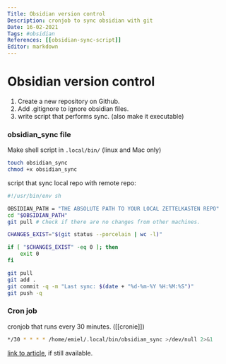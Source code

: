 ```yaml
---
Title: Obsidian version control 
Description: cronjob to sync obsidian with git
Date: 16-02-2021
Tags: #obsidian
References: [[obsidian-sync-script]]
Editor: markdown
---
```


# Obsidian version control 

1. Create a new repository on Github.  
2. Add .gitignore to ignore obsidian files. 
3. write script that performs sync. (also make it executable)


### obsidian_sync file 
Make shell script in `.local/bin/` (linux and Mac only)
```bash
touch obsidian_sync
chmod +x obsidian_sync
```

script that sync local repo with remote repo:
```bash
#!/usr/bin/env sh

OBSIDIAN_PATH = "THE ABSOLUTE PATH TO YOUR LOCAL ZETTELKASTEN REPO"
cd "$OBSIDIAN_PATH"
git pull # Check if there are no changes from other machines.

CHANGES_EXIST="$(git status --porcelain | wc -l)"

if [ "$CHANGES_EXIST" -eq 0 ]; then
	exit 0
fi

git pull
git add .
git commit -q -m "Last sync: $(date + "%d-%m-%Y %H:%M:%S")"
git push -q
```

### Cron job 
cronjob that runs every 30 minutes. ([[cronie]])
```bash 
*/30 * * * * /home/emiel/.local/bin/obsidian_sync >/dev/null 2>&1
```

[link to article](https://medium.com/analytics-vidhya/how-i-put-my-mind-under-version-control-24caea37b8a5), if still available.
